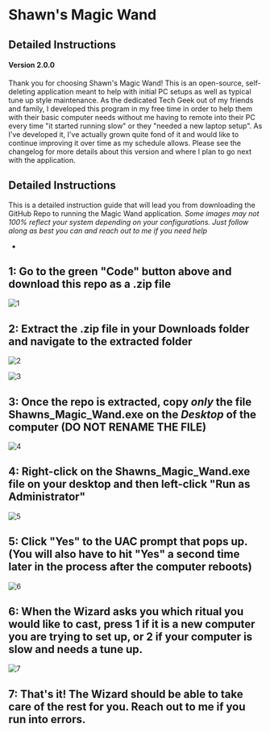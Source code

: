 # Shawn's Magic Wand

##  Detailed Instructions

  

#### Version 2.0.0

  

Thank you for choosing Shawn's Magic Wand! This is an open-source, self-deleting application meant to help with initial PC setups as well as typical tune up style maintenance. As the dedicated Tech Geek out of my friends and family, I developed this program in my free time in order to help them with their basic computer needs without me having to remote into their PC every time "it started running slow" or they "needed a new laptop setup". As I've developed it, I've actually grown quite fond of it and would like to continue improving it over time as my schedule allows. Please see the changelog for more details about this version and where I plan to go next with the application.

  

## Detailed Instructions

  

This is a detailed instruction guide that will lead you from downloading the GitHub Repo to running the Magic Wand application. *Some images may not 100% reflect your system depending on your configurations. Just follow along as best you can and reach out to me if you need help*
  

- 

## **1: Go to the green "Code" button above and download this repo as a .zip file**

![1](https://user-images.githubusercontent.com/10052698/204049058-98bc26ae-b44e-4851-8a7f-6ce904b9bc19.PNG)


## 2: Extract the .zip file in your Downloads folder and navigate to the extracted folder

![2](https://user-images.githubusercontent.com/10052698/204050172-8fb97cda-79a7-4eed-948a-65393bdf7cad.PNG)

![3](https://user-images.githubusercontent.com/10052698/204050201-e224cf28-3ac8-40e0-acbb-12fe5e08c846.PNG)


## 3: Once the repo is extracted, copy *only* the file Shawns_Magic_Wand.exe on the *Desktop* of the computer (DO NOT RENAME THE FILE)
![4](https://github.com/shawn-mcc/Magic-Wand/assets/10052698/224eb2fd-6acb-4cf0-ba00-374ceb323edc)


## 4: Right-click on the Shawns_Magic_Wand.exe file on your desktop and then left-click "Run as Administrator"
![5](https://github.com/shawn-mcc/Magic-Wand/assets/10052698/0ad6e157-bb7c-4132-b487-d0601d576fec)
## 5: Click "Yes" to the UAC prompt that pops up. (You will also have to hit "Yes" a second time later in the process after the computer reboots)
![6](https://www.bleepstatic.com/images/news/tutorials/windows/p/elevated-powershell-prompt/uac-prompt.jpg)

## 6: When the Wizard asks you which ritual you would like to cast, press 1 if it is a new computer you are trying to set up, or 2 if your computer is slow and needs a tune up.
![7](https://github.com/shawn-mcc/Magic-Wand/assets/10052698/693faa1f-8b2b-4e6c-ac01-e0071f7af92e)

## 7: That's it! The Wizard should be able to take care of the rest for you. Reach out to me if you run into errors.